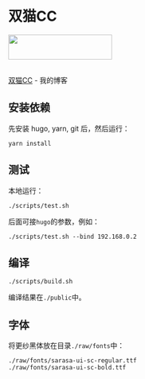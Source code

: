 # 双猫CC

<a href="https://2cat.cc">
<img src="https://2cat.cc/images/2cats.png" width="208" height="50" /></a>
<br>
<br>

[双猫CC](https://2cat.cc) - 我的博客

## 安装依赖

先安装 hugo, yarn, git 后，然后运行：

```shell
yarn install
```

## 测试

本地运行：

```shell
./scripts/test.sh
```

后面可接`hugo`的参数，例如：

```shell
./scripts/test.sh --bind 192.168.0.2
```

## 编译

```shell
./scripts/build.sh
```

编译结果在`./public`中。

## 字体

将更纱黑体放在目录`./raw/fonts`中：

```text
./raw/fonts/sarasa-ui-sc-regular.ttf
./raw/fonts/sarasa-ui-sc-bold.ttf
```
